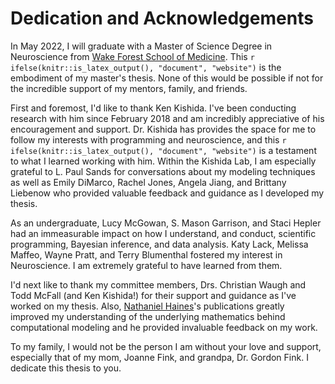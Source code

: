 
# Dedication and Acknowledgements

In May 2022, I will graduate with a Master of Science Degree in Neuroscience from [Wake Forest School of Medicine](https://wakehealth.edu). This `r ifelse(knitr::is_latex_output(), "document", "website")` is the embodiment of my master's thesis. None of this would be possible if not for the incredible support of my mentors, family, and friends. 

First and foremost, I'd like to thank Ken Kishida. I've been conducting research with him since February 2018 and am incredibly appreciative of his encouragement and support. Dr. Kishida has provides the space for me to follow my interests with programming and neuroscience, and this `r ifelse(knitr::is_latex_output(), "document", "website")` is a testament to what I learned working with him. Within the Kishida Lab, I am especially grateful to L. Paul Sands for conversations about my modeling techniques as well as Emily DiMarco, Rachel Jones, Angela Jiang, and Brittany Liebenow who provided valuable feedback and guidance as I developed my thesis. 

As an undergraduate, Lucy McGowan, S. Mason Garrison, and Staci Hepler had an immeasurable impact on how I understand, and conduct, scientific programming, Bayesian inference, and data analysis. Katy Lack, Melissa Maffeo, Wayne Pratt, and Terry Blumenthal fostered my interest in Neuroscience. I am extremely grateful to have learned from them.

I'd next like to thank my committee members, Drs. Christian Waugh and Todd McFall (and Ken Kishida!) for their support and guidance as I've worked on my thesis. Also, [Nathaniel Haines](http://haines-lab.com)'s publications greatly improved my understanding of the underlying mathematics behind computational modeling and he provided invaluable feedback on my work. 

To my family, I would not be the person I am without your love and support, especially that of my mom, Joanne Fink, and grandpa, Dr. Gordon Fink. I dedicate this thesis to you.
